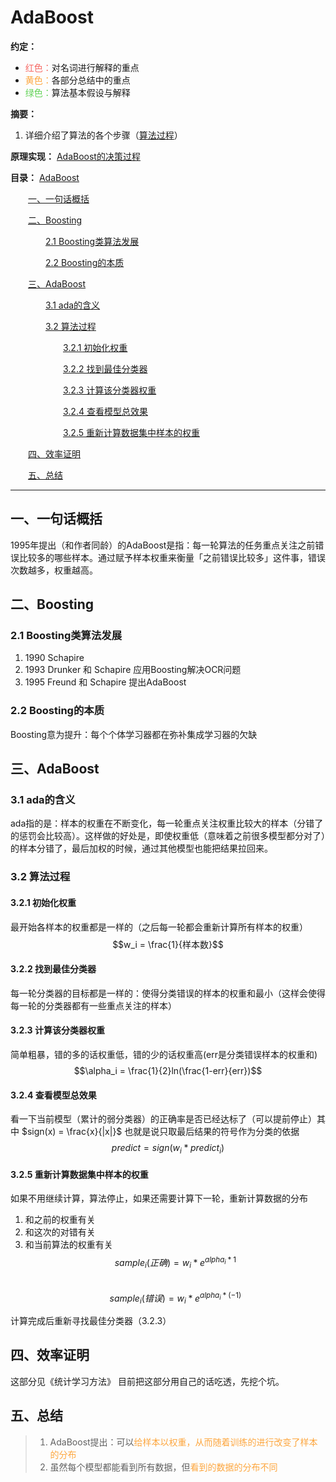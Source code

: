 
# AdaBoost
**约定：**
- <font color=F66A65>红色：</font>对名词进行解释的重点
- <font color=FDA63E>黄色：</font>各部分总结中的重点
- <font color=62D257>绿色：</font>算法基本假设与解释

**摘要：**
1. 详细介绍了算法的各个步骤（[算法过程](#32-算法过程)）

**原理实现：**
[AdaBoost的决策过程](/algorithms/ai/ai_math/Extra6.md)

**目录：**
[AdaBoost](#AdaBoost)

&emsp;&emsp;[一、一句话概括](#一一句话概括)

&emsp;&emsp;[二、Boosting](#二Boosting)

&emsp;&emsp;&emsp;&emsp;[2.1&nbsp;Boosting类算法发展](#21-Boosting类算法发展)

&emsp;&emsp;&emsp;&emsp;[2.2&nbsp;Boosting的本质](#22-Boosting的本质)

&emsp;&emsp;[三、AdaBoost](#三AdaBoost)

&emsp;&emsp;&emsp;&emsp;[3.1&nbsp;ada的含义](#31-ada的含义)

&emsp;&emsp;&emsp;&emsp;[3.2&nbsp;算法过程](#32-算法过程)

&emsp;&emsp;&emsp;&emsp;&emsp;&emsp;[3.2.1&nbsp;初始化权重](#321-初始化权重)

&emsp;&emsp;&emsp;&emsp;&emsp;&emsp;[3.2.2&nbsp;找到最佳分类器](#322-找到最佳分类器)

&emsp;&emsp;&emsp;&emsp;&emsp;&emsp;[3.2.3&nbsp;计算该分类器权重](#323-计算该分类器权重)

&emsp;&emsp;&emsp;&emsp;&emsp;&emsp;[3.2.4&nbsp;查看模型总效果](#324-查看模型总效果)

&emsp;&emsp;&emsp;&emsp;&emsp;&emsp;[3.2.5&nbsp;重新计算数据集中样本的权重](#325-重新计算数据集中样本的权重)

&emsp;&emsp;[四、效率证明](#四效率证明)

&emsp;&emsp;[五、总结](#五总结)

----

## 一、一句话概括
1995年提出（和作者同龄）的AdaBoost是指：每一轮算法的任务重点关注之前错误比较多的哪些样本。通过赋予样本权重来衡量「之前错误比较多」这件事，错误次数越多，权重越高。
## 二、Boosting
### 2.1 Boosting类算法发展
1. 1990 Schapire
2. 1993 Drunker 和 Schapire 应用Boosting解决OCR问题
3. 1995 Freund 和 Schapire 提出AdaBoost
### 2.2 Boosting的本质
Boosting意为提升：每个个体学习器都在弥补集成学习器的欠缺
## 三、AdaBoost
### 3.1 ada的含义
ada指的是：样本的权重在不断变化，每一轮重点关注权重比较大的样本（分错了的惩罚会比较高）。这样做的好处是，即使权重低（意味着之前很多模型都分对了）的样本分错了，最后加权的时候，通过其他模型也能把结果拉回来。
### 3.2 算法过程
#### 3.2.1 初始化权重
最开始各样本的权重都是一样的（之后每一轮都会重新计算所有样本的权重）
$$w_i = \frac{1}{样本数}$$
#### 3.2.2 找到最佳分类器
每一轮分类器的目标都是一样的：使得分类错误的样本的权重和最小（这样会使得每一轮的分类器都有一些重点关注的样本）
#### 3.2.3 计算该分类器权重
简单粗暴，错的多的话权重低，错的少的话权重高(err是分类错误样本的权重和)
$$\alpha_i = \frac{1}{2}ln(\frac{1-err}{err})$$
#### 3.2.4 查看模型总效果
看一下当前模型（累计的弱分类器）的正确率是否已经达标了（可以提前停止）其中
$sign(x) = \frac{x}{|x|}$ 也就是说只取最后结果的符号作为分类的依据
$$predict = sign(w_i * predict_i)$$
#### 3.2.5 重新计算数据集中样本的权重
如果不用继续计算，算法停止，如果还需要计算下一轮，重新计算数据的分布
1. 和之前的权重有关
2. 和这次的对错有关
3. 和当前算法的权重有关
$$sample_i(正确) = w_i * e^{alpha_i * 1}$$  
$$sample_i(错误) = w_i * e^{alpha_i * (-1)}$$  

计算完成后重新寻找最佳分类器（3.2.3）
## 四、效率证明
这部分见《统计学习方法》 目前把这部分用自己的话吃透，先挖个坑。
## 五、总结
> 1. AdaBoost提出：可以<font color=FDA63E>给样本以权重，从而随着训练的进行改变了样本的分布</font>
> 2. 虽然每个模型都能看到所有数据，但<font color=FDA63E>看到的数据的分布不同</font>